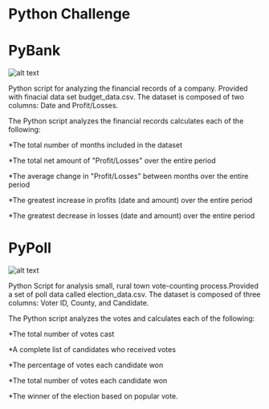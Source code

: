 # Python Challenge

# PyBank

![alt text](https://git.bootcampcontent.com/Northwestern-University/NU-VIRT-DATA-PT-04-2023-U-LOLC/-/raw/main/02-Homework/03-Python/Instructions/Starter_Code/Images/revenue-per-lead.png)

Python script for analyzing the financial records of a company. Provided with finacial data set budget_data.csv. The dataset is composed of two columns: Date and Profit/Losses.

The Python script analyzes the financial records calculates each of the following:

  *The total number of months included in the dataset

  *The total net amount of "Profit/Losses" over the entire period

  *The average change in "Profit/Losses" between months over the entire period

  *The greatest increase in profits (date and amount) over the entire period

  *The greatest decrease in losses (date and amount) over the entire period

# PyPoll

![alt text](https://git.bootcampcontent.com/Northwestern-University/NU-VIRT-DATA-PT-04-2023-U-LOLC/-/raw/main/02-Homework/03-Python/Instructions/Starter_Code/Images/Vote_counting.png)

Python Script for analysis small, rural town vote-counting process.Provided a set of poll data called election_data.csv. The dataset is composed of three columns: Voter ID, County, and Candidate.

The Python script analyzes the votes and calculates each of the following:

  *The total number of votes cast

  *A complete list of candidates who received votes

  *The percentage of votes each candidate won

  *The total number of votes each candidate won

  *The winner of the election based on popular vote.

